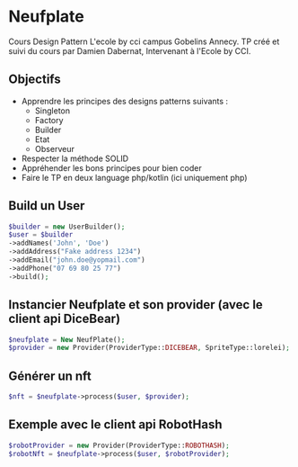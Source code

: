# Neufplate
Cours Design Pattern L'ecole by cci campus Gobelins Annecy.
TP créé et suivi du cours par Damien Dabernat, Intervenant à l'Ecole by CCI.

## Objectifs
- Apprendre les principes des designs patterns suivants :
  - Singleton
  - Factory
  - Builder
  - Etat
  - Observeur
- Respecter la méthode SOLID
- Appréhender les bons principes pour bien coder
- Faire le TP en deux language php/kotlin (ici uniquement php)

##  Build un User
```php
$builder = new UserBuilder();
$user = $builder
->addNames('John', 'Doe')
->addAddress("Fake address 1234")
->addEmail("john.doe@yopmail.com")
->addPhone("07 69 80 25 77")
->build();
```

## Instancier Neufplate et son provider (avec le client api DiceBear)
```php
$neufplate = New NeufPlate();
$provider = new Provider(ProviderType::DICEBEAR, SpriteType::lorelei);
```

## Générer un nft
```php
$nft = $neufplate->process($user, $provider);
```

## Exemple avec le client api RobotHash
```php
$robotProvider = new Provider(ProviderType::ROBOTHASH);
$robotNft = $neufplate->process($user, $robotProvider);
```

